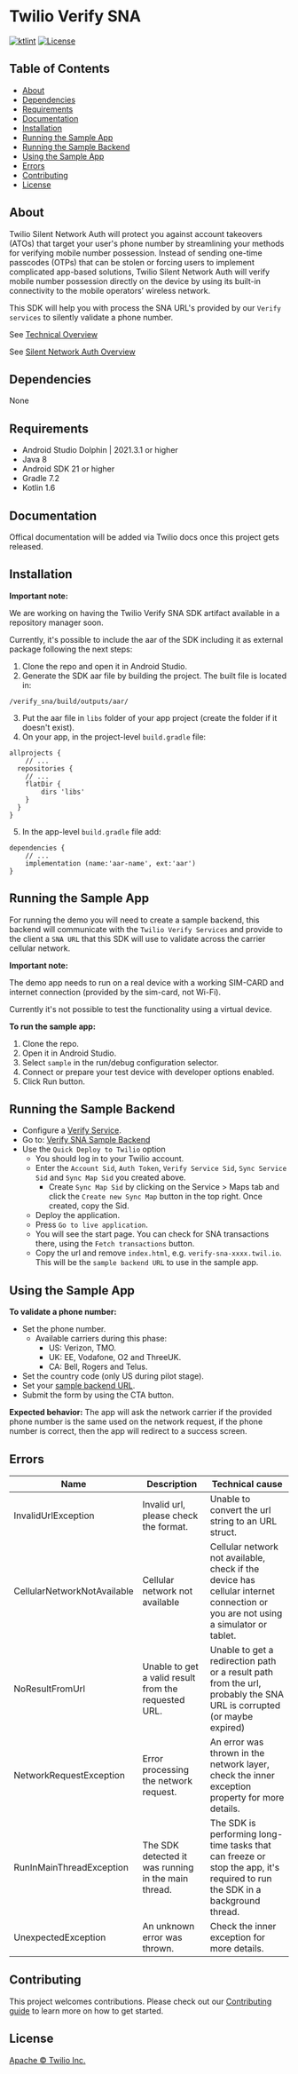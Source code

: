 # Twilio Verify SNA

[![ktlint](https://img.shields.io/badge/code%20style-%E2%9D%A4-FF4081.svg)](https://ktlint.github.io/)
[![License](https://img.shields.io/badge/License-Apache%202-blue.svg?logo=law)](https://github.com/twilio/twilio-verify-sna-android/blob/main/LICENSE)

## Table of Contents
- [About](#About)
- [Dependencies](#Dependencies)
- [Requirements](#Requirements)
- [Documentation](#Documentation)
- [Installation](#Installation)
- [Running the Sample App](#SampleApp)
- [Running the Sample Backend](#SampleBackend)
- [Using the Sample App](#UsingSampleApp)
- [Errors](#Errors)
- [Contributing](#Contributing)
- [License](#License)

<a name='About'></a>
## About
Twilio Silent Network Auth will protect you against account takeovers (ATOs) that target your user's phone number by streamlining your methods for verifying mobile number possession. Instead of sending one-time passcodes (OTPs) that can be stolen or forcing users to implement complicated app-based solutions, Twilio Silent Network Auth will verify mobile number possession directly on the device by using its built-in connectivity to the mobile operators’ wireless network.

This SDK will help you with process the SNA URL's provided by our `Verify services` to silently validate a phone number.

See <a href="https://www.twilio.com/docs/verify/sna/tech-overview">Technical Overview</a>

See <a href="https://www.twilio.com/docs/verify/sna">Silent Network Auth Overview</a>

<a name='Dependencies'></a>
## Dependencies
None

<a name='Requirements'></a>
## Requirements
* Android Studio Dolphin | 2021.3.1 or higher
* Java 8
* Android SDK 21 or higher
* Gradle 7.2
* Kotlin 1.6

<a name='Documentation'></a>
## Documentation
Offical documentation will be added via Twilio docs once this project gets released.

<a name='Installation'></a>
## Installation
**Important note:**

We are working on having the Twilio Verify SNA SDK artifact available in a repository manager soon.

Currently, it's possible to include the aar of the SDK including it as external package following the next steps:
1. Clone the repo and open it in Android Studio.
2. Generate the SDK aar file by building the project. The built file is located in:
```
/verify_sna/build/outputs/aar/
```
3. Put the aar file in `libs` folder of your app project (create the folder if it doesn't exist).
4. On your app, in the project-level `build.gradle` file:
```
allprojects {
    // ...
  repositories {
    // ...
    flatDir {
        dirs 'libs'
    }
  }
}
```
5. In the app-level `build.gradle` file add:
```
dependencies {
    // ...
    implementation (name:'aar-name', ext:'aar')
}
```

<a name='SampleApp'></a>
## Running the Sample App
For running the demo you will need to create a sample backend, this backend will communicate with the `Twilio Verify Services` and provide to the client a `SNA URL` that this SDK will use to validate across the carrier cellular network.

**Important note:**

The demo app needs to run on a real device with a working SIM-CARD and internet connection (provided by the sim-card, not Wi-Fi).

Currently it's not possible to test the functionality using a virtual device.

**To run the sample app:**

1. Clone the repo.
2. Open it in Android Studio.
3. Select `sample` in the run/debug configuration selector.
4. Connect or prepare your test device with developer options enabled.
5. Click Run button.

<a name='SampleBackend'></a>
## Running the Sample Backend

* Configure a [Verify Service](https://console.twilio.com/us1/develop/verify/services).
* Go to: [Verify SNA Sample Backend](https://www.twilio.com/code-exchange/verify-sna) 
* Use the `Quick Deploy to Twilio` option
  * You should log in to your Twilio account.
  * Enter the `Account Sid`, `Auth Token`, `Verify Service Sid`, `Sync Service Sid` and `Sync Map Sid` you created above.
    * Create `Sync Map Sid` by clicking on the Service > Maps tab and click the `Create new Sync Map` button in the top right. Once created, copy the Sid.
  * Deploy the application.
  * Press `Go to live application`.
  * You will see the start page. You can check for SNA transactions there, using the `Fetch transactions` button.
  * Copy the url and remove `index.html`, e.g. `verify-sna-xxxx.twil.io`. This will be the `sample backend URL` to use in the sample app.

<a name='UsingSampleApp'></a>
## Using the Sample App
**To validate a phone number:**

- Set the phone number.
   - Available carriers during this phase:
      - US: Verizon, TMO.
      - UK: EE, Vodafone, O2 and ThreeUK.
      - CA: Bell, Rogers and Telus.
- Set the country code (only US during pilot stage).
- Set your [sample backend URL](#running-the-sample-backend).
- Submit the form by using the CTA button.

**Expected behavior:**
The app will ask the network carrier if the provided phone number is the same used on the network request, if the phone number is correct, then the app will redirect to a success screen.

<a name='Errors'></a>
## Errors
| Name                        | Description                                          | Technical cause                                                                                                                  |
|-----------------------------|------------------------------------------------------|----------------------------------------------------------------------------------------------------------------------------------|
| InvalidUrlException         | Invalid url, please check the format.                | Unable to convert the url string to an URL struct.                                                                               |
| CellularNetworkNotAvailable | Cellular network not available                       | Cellular network not available, check if the device has cellular internet connection or you are not using a simulator or tablet. |
| NoResultFromUrl             | Unable to get a valid result from the requested URL. | Unable to get a redirection path or a result path from the url, probably the SNA URL is corrupted (or maybe expired)             |
| NetworkRequestException     | Error processing the network request.                | An error was thrown in the network layer, check the inner exception property for more details.                                   |
| RunInMainThreadException    | The SDK detected it was running in the main thread.  | The SDK is performing long-time tasks that can freeze or stop the app, it's required to run the SDK in a background thread.      |
| UnexpectedException         | An unknown error was thrown.                         | Check the inner exception for more details.                                                                                      |

<a name='Contributing'></a>
## Contributing
This project welcomes contributions. Please check out our [Contributing guide](./CONTRIBUTING.md) to learn more on how to get started.

<a name='License'></a>
## License
[Apache © Twilio Inc.](./LICENSE)
